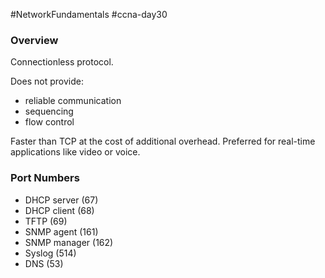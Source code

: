 #NetworkFundamentals #ccna-day30

### Overview
Connectionless protocol.

Does not provide:
- reliable communication
- sequencing
- flow control

Faster than TCP at the cost of additional overhead.
Preferred for real-time applications like video or voice.

### Port Numbers
- DHCP server (67)
- DHCP client (68)
- TFTP (69)
- SNMP agent (161)
- SNMP manager (162)
- Syslog (514)
- DNS (53)